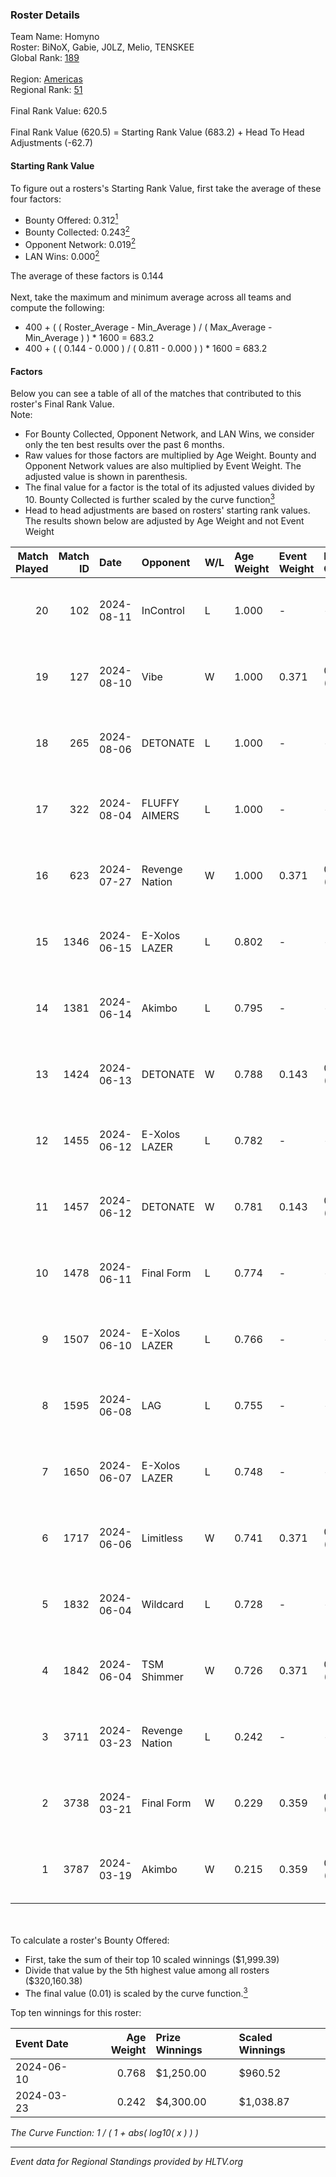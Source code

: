 ### Roster Details<br />
Team Name: Homyno<br />
Roster: BiNoX, Gabie, J0LZ, Melio, TENSKEE<br />
Global Rank: [189](../standings_global.md)<br />
<br />
Region: [Americas]( ../standings_americas.md)<br />
Regional Rank: [51]( ../standings_americas.md)<br />
<br />
Final Rank Value:  620.5<br />
<br />
Final Rank Value (620.5) = Starting Rank Value (683.2) + Head To Head Adjustments (-62.7)<br />

#### Starting Rank Value<br />
To figure out a rosters's Starting Rank Value, first take the average of these four factors:<br />
- Bounty Offered: 0.312[<sup>1</sup>](#table2)
- Bounty Collected: 0.243[<sup>2</sup>](#table1)
- Opponent Network: 0.019[<sup>2</sup>](#table1)
- LAN Wins: 0.000[<sup>2</sup>](#table1)

The average of these factors is 0.144<br />
<br />
Next, take the maximum and minimum average across all teams and compute the following:<br />
- 400 + ( ( Roster_Average - Min_Average ) / ( Max_Average - Min_Average ) ) * 1600 = 683.2
- 400 + ( ( 0.144 - 0.000 ) / ( 0.811 - 0.000 ) ) * 1600 = 683.2


#### Factors<br />
Below you can see a table of all of the matches that contributed to this roster's Final Rank Value.<br />
Note:<br />

- For Bounty Collected, Opponent Network, and LAN Wins, we consider only the ten best results over the past 6 months.
- Raw values for those factors are multiplied by Age Weight. Bounty and Opponent Network values are also multiplied by Event Weight. The adjusted value is shown in parenthesis.
- The final value for a factor is the total of its adjusted values divided by 10. Bounty Collected is further scaled by the curve function[<sup>3</sup>](#curveFunction)
- Head to head adjustments are based on rosters' starting rank values. The results shown below are adjusted by Age Weight and not Event Weight
<span id="table1"></span><br />


| Match Played | Match ID | Date       | Opponent       | W/L | Age Weight | Event Weight | Bounty Collected | Opponent Network | LAN Wins  | H2H Adj. | Roster                                |
| -: | -: | :- | :- | :- | :- | :- | :- | :- | :- | -: | :- |
|           20 |      102 | 2024-08-11 | InControl      | L   | 1.000      | -            | -                | -                | -         |   -19.60 | BiNoX, Gabie, J0LZ, Melio, TENSKEE    |
|           19 |      127 | 2024-08-10 | Vibe           | W   | 1.000      | 0.371        | 0.000 (0.000)    | 0.038 (0.014)    | 0 (0.000) |     6.54 | BiNoX, Gabie, J0LZ, Melio, TENSKEE    |
|           18 |      265 | 2024-08-06 | DETONATE       | L   | 1.000      | -            | -                | -                | -         |   -19.70 | BiNoX, Gabie, J0LZ, Melio, TENSKEE    |
|           17 |      322 | 2024-08-04 | FLUFFY AIMERS  | L   | 1.000      | -            | -                | -                | -         |   -13.29 | BiNoX, J0LZ, Melio, Sup3rant, TENSKEE |
|           16 |      623 | 2024-07-27 | Revenge Nation | W   | 1.000      | 0.371        | 0.005 (0.002)    | 0.131 (0.049)    | 0 (0.000) |    17.52 | BiNoX, Gabie, J0LZ, Melio, TENSKEE    |
|           15 |     1346 | 2024-06-15 | E-Xolos LAZER  | L   | 0.802      | -            | -                | -                | -         |    -8.57 | Gabie, J0LZ, Melio, TENSKEE, YuZ      |
|           14 |     1381 | 2024-06-14 | Akimbo         | L   | 0.795      | -            | -                | -                | -         |    -9.25 | Gabie, J0LZ, Melio, TENSKEE, YuZ      |
|           13 |     1424 | 2024-06-13 | DETONATE       | W   | 0.788      | 0.143        | 0.000 (0.000)    | 0.145 (0.016)    | 0 (0.000) |     8.07 | Gabie, J0LZ, Melio, TENSKEE, YuZ      |
|           12 |     1455 | 2024-06-12 | E-Xolos LAZER  | L   | 0.782      | -            | -                | -                | -         |    -8.79 | Gabie, J0LZ, Melio, TENSKEE, YuZ      |
|           11 |     1457 | 2024-06-12 | DETONATE       | W   | 0.781      | 0.143        | 0.000 (0.000)    | 0.145 (0.016)    | 0 (0.000) |     7.77 | Gabie, J0LZ, Melio, TENSKEE, YuZ      |
|           10 |     1478 | 2024-06-11 | Final Form     | L   | 0.774      | -            | -                | -                | -         |   -13.57 | Gabie, J0LZ, Melio, TENSKEE, YuZ      |
|            9 |     1507 | 2024-06-10 | E-Xolos LAZER  | L   | 0.766      | -            | -                | -                | -         |    -9.61 | Gabie, J0LZ, Melio, TENSKEE, YuZ      |
|            8 |     1595 | 2024-06-08 | LAG            | L   | 0.755      | -            | -                | -                | -         |    -8.04 | Gabie, J0LZ, Melio, TENSKEE, YuZ      |
|            7 |     1650 | 2024-06-07 | E-Xolos LAZER  | L   | 0.748      | -            | -                | -                | -         |   -10.44 | Gabie, J0LZ, Melio, TENSKEE, YuZ      |
|            6 |     1717 | 2024-06-06 | Limitless      | W   | 0.741      | 0.371        | 0.001 (0.000)    | 0.142 (0.039)    | 0 (0.000) |     8.68 | Gabie, J0LZ, Melio, TENSKEE, YuZ      |
|            5 |     1832 | 2024-06-04 | Wildcard       | L   | 0.728      | -            | -                | -                | -         |    -4.56 | Gabie, J0LZ, Melio, TENSKEE, YuZ      |
|            4 |     1842 | 2024-06-04 | TSM Shimmer    | W   | 0.726      | 0.371        | 0.019 (0.005)    | 0.176 (0.047)    | 0 (0.000) |    11.64 | Gabie, J0LZ, Melio, TENSKEE, YuZ      |
|            3 |     3711 | 2024-03-23 | Revenge Nation | L   | 0.242      | -            | -                | -                | -         |    -3.65 | Gabie, J0LZ, Melio, TENSKEE, YuZ      |
|            2 |     3738 | 2024-03-21 | Final Form     | W   | 0.229      | 0.359        | 0.002 (0.000)    | 0.059 (0.005)    | 0 (0.000) |     3.13 | Gabie, J0LZ, Melio, TENSKEE, YuZ      |
|            1 |     3787 | 2024-03-19 | Akimbo         | W   | 0.215      | 0.359        | 0.002 (0.000)    | 0.065 (0.005)    | 0 (0.000) |     3.01 | Gabie, J0LZ, Melio, TENSKEE, YuZ      |

<br />
<span id="table2"></span><br />
To calculate a roster's Bounty Offered:<br />

- First, take the sum of their top 10 scaled winnings ($1,999.39)
- Divide that value by the 5th highest value among all rosters ($320,160.38)
- The final value (0.01) is scaled by the curve function.[<sup>3</sup>](#curveFunction)

Top ten winnings for this roster:<br />

| Event Date | Age Weight | Prize Winnings | Scaled Winnings |
| :- | -: | :- | :- |
| 2024-06-10 |      0.768 | $1,250.00      | $960.52         |
| 2024-03-23 |      0.242 | $4,300.00      | $1,038.87       |


<span id="curveFunction"></span>_The Curve Function: 1 / ( 1 + abs( log10( x ) ) )_<br />

---
_Event data for Regional Standings provided by HLTV.org_<br />
